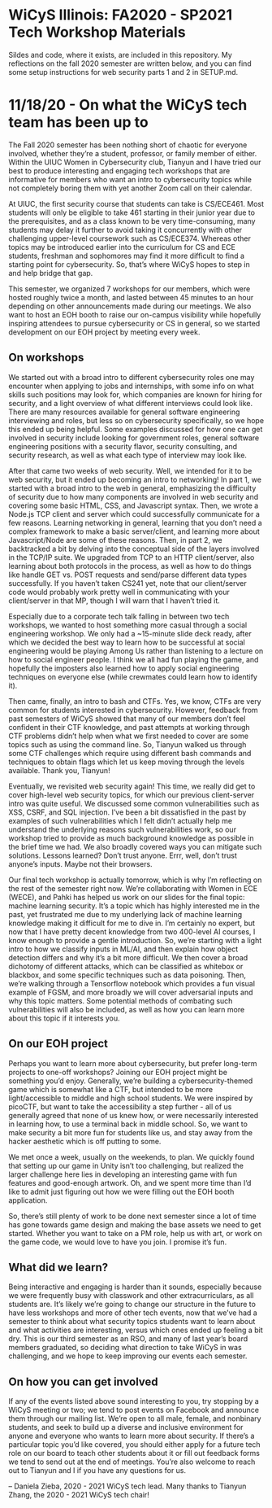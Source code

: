 # WiCyS Illinois: FA2020 - SP2021 Tech Workshop Materials

Sildes and code, where it exists, are included in this repository. My reflections on the fall 2020 semester are written below, and you can find some setup instructions for web security parts 1 and 2 in SETUP.md.

# 11/18/20 - On what the WiCyS tech team has been up to

The Fall 2020 semester has been nothing short of chaotic for everyone involved, whether they’re a student, professor, or family member of either. Within the UIUC Women in Cybersecurity club, Tianyun and I have tried our best to produce interesting and engaging tech workshops that are informative for members who want an intro to cybersecurity topics while not completely boring them with yet another Zoom call on their calendar.

At UIUC, the first security course that students can take is CS/ECE461. Most students will only be eligible to take 461 starting in their junior year due to the prerequisites, and as a class known to be very time-consuming, many students may delay it further to avoid taking it concurrently with other challenging upper-level coursework such as CS/ECE374. Whereas other topics may be introduced earlier into the curriculum for CS and ECE students, freshman and sophomores may find it more difficult to find a starting point for cybersecurity. So, that’s where WiCyS hopes to step in and help bridge that gap.

This semester, we organized 7 workshops for our members, which were hosted roughly twice a month, and lasted between 45 minutes to an hour depending on other announcements made during our meetings. We also want to host an EOH booth to raise our on-campus visibility while hopefully inspiring attendees to pursue cybersecurity or CS in general, so we started development on our EOH project by meeting every week.

## On workshops

We started out with a broad intro to different cybersecurity roles one may encounter when applying to jobs and internships, with some info on what skills such positions may look for, which companies are known for hiring for security, and a light overview of what different interviews could look like. There are many resources available for general software engineering interviewing and roles, but less so on cybersecurity specifically, so we hope this ended up being helpful. Some examples discussed for how one can get involved in security include looking for government roles, general software engineering positions with a security flavor, security consulting, and security research, as well as what each type of interview may look like.

After that came two weeks of web security. Well, we intended for it to be web security, but it ended up becoming an intro to networking! In part 1, we started with a broad intro to the web in general, emphasizing the difficulty of security due to how many components are involved in web security and covering some basic HTML, CSS, and Javascript syntax. Then, we wrote a Node.js TCP client and server which could successfully communicate for a few reasons. Learning networking in general, learning that you don’t need a complex framework to make a basic server/client, and learning more about Javascript/Node are some of these reasons. Then, in part 2, we backtracked a bit by delving into the conceptual side of the layers involved in the TCP/IP suite.  We upgraded from TCP to an HTTP client/server, also learning about both protocols in the process, as well as how to do things like handle GET vs. POST requests and send/parse different data types successfully. If you haven’t taken CS241 yet, note that our client/server code would probably work pretty well in communicating with your client/server in that MP, though I will warn that I haven’t tried it.

Especially due to a corporate tech talk falling in between two tech workshops, we wanted to host something more casual through a social engineering workshop. We only had a ~15-minute slide deck ready, after which we decided the best way to learn how to be successful at social engineering would be playing Among Us rather than listening to a lecture on how to social engineer people. I think we all had fun playing the game, and hopefully the imposters also learned how to apply social engineering techniques on everyone else (while crewmates could learn how to identify it). 

Then came, finally, an intro to bash and CTFs. Yes, we know, CTFs are very common for students interested in cybersecurity. However, feedback from past semesters of WiCyS showed that many of our members don’t feel confident in their CTF knowledge, and past attempts at working through CTF problems didn’t help when what we first needed to cover are some topics such as using the command line. So, Tianyun walked us through some CTF challenges which require using different bash commands and techniques to obtain flags which let us keep moving through the levels available. Thank you, Tianyun!

Eventually, we revisited web security again! This time, we really did get to cover high-level web security topics, for which our previous client-server intro was quite useful. We discussed some common vulnerabilities such as XSS, CSRF, and SQL injection. I’ve been a bit dissatisfied in the past by examples of such vulnerabilities which I felt didn’t actually help me understand the underlying reasons such vulnerabilities work, so our workshop tried to provide as much background knowledge as possible in the brief time we had. We also broadly covered ways you can mitigate such solutions. Lessons learned? Don’t trust anyone. Errr, well, don’t trust anyone’s inputs. Maybe not their browsers.

Our final tech workshop is actually tomorrow, which is why I’m reflecting on the rest of the semester right now. We’re collaborating with Women in ECE (WECE), and Pahki has helped us work on our slides for the final topic: machine learning security. It’s a topic which has highly interested me in the past, yet frustrated me due to my underlying lack of machine learning knowledge making it difficult for me to dive in. I’m certainly no expert, but now that I have pretty decent knowledge from two 400-level AI courses, I know enough to provide a gentle introduction. So, we’re starting with a light intro to how we classify inputs in ML/AI, and then explain how object detection differs and why it’s a bit more difficult. We then cover a broad dichotomy of different attacks, which can be classified as whitebox or blackbox, and some specific techniques such as data poisoning. Then, we’re walking through a Tensorflow notebook which provides a fun visual example of FGSM, and more broadly we will cover adversarial inputs and why this topic matters. Some potential methods of combating such vulnerabilities will also be included, as well as how you can learn more about this topic if it interests you.
 
## On our EOH project

Perhaps you want to learn more about cybersecurity, but prefer long-term projects to one-off workshops? Joining our EOH project might be something you’d enjoy. Generally, we’re building a cybersecurity-themed game which is somewhat like a CTF, but intended to be more light/accessible to middle and high school students. We were inspired by picoCTF, but want to take the accessibility a step further - all of us generally agreed that none of us knew how, or were necessarily interested in learning how, to use a terminal back in middle school. So, we want to make security a bit more fun for students like us, and stay away from the hacker aesthetic which is off putting to some.

We met once a week, usually on the weekends, to plan. We quickly found that setting up our game in Unity isn’t too challenging, but realized the larger challenge here lies in developing an interesting game with fun features and good-enough artwork. Oh, and we spent more time than I’d like to admit just figuring out how we were filling out the EOH booth application. 

So, there’s still plenty of work to be done next semester since a lot of time has gone towards game design and making the base assets we need to get started. Whether you want to take on a PM role, help us with art, or work on the game code, we would love to have you join. I promise it’s fun.

## What did we learn?

Being interactive and engaging is harder than it sounds, especially because we were frequently busy with classwork and other extracurriculars, as all students are. It’s likely we’re going to change our structure in the future to have less workshops and more of other tech events, now that we’ve had a semester to think about what security topics students want to learn about and what activities are interesting, versus which ones ended up feeling a bit dry. This is our third semester as an RSO, and many of last year’s board members graduated, so deciding what direction to take WiCyS in was challenging, and we hope to keep improving our events each semester. 

## On how you can get involved

If any of the events listed above sound interesting to you, try stopping by a WiCyS meeting or two; we tend to post events on Facebook and announce them through our mailing list. We’re open to all male, female, and nonbinary students, and seek to build up a diverse and inclusive environment for anyone and everyone who wants to learn more about security. If there’s a particular topic you’d like covered, you should either apply for a future tech role on our board to teach other students about it or fill out feedback forms we tend to send out at the end of meetings. You’re also welcome to reach out to Tianyun and I if you have any questions for us.

 &ndash; Daniela Zieba, 2020 - 2021 WiCyS tech lead. Many thanks to Tianyun Zhang, the 2020 - 2021 WiCyS tech chair!
